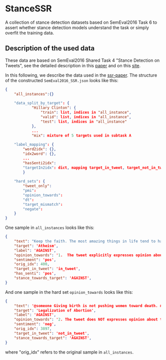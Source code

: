 # StanceSSR
A collection of stance detection datasets based on SemEval2016 Task 6 to assert whether stance detection models understand the task or simply overfit the training data.



## Description of the used data


These data are based on SemEval2016 Shared Task 4 "Stance Detection on Tweets", see the detailed description in this [paper](http://aclweb.org/anthology/S16-1003) and on this [site](https://alt.qcri.org/semeval2016/task6/).

In this following, we describe the data used in the [ssr-paper](https://aclanthology.org/2022.coling-1.596/). The structure of the constructed `SemEval2016_SSR.json` looks like this:
```json
{
    "all_instances":{} 
    
    "data_split_by_target": {
            "Hillary Clinton": {
                "train": list, indices in "all_instance",
                "valid": list, indices in "all_instance",
                "test": list, indices in "all_instance"
            },
            ...
            "mix": mixture of 5 targets used in subtask A
    
    "label_mapping": {
        "word2idx": {}, 
        "idx2word": {},
        ...
        "hasSenti2idx":  
        "targetIn2idx": dict, mapping target_in_tweet, target_not_in_tweet into indices
        }
    
    "hard_sets": {
        "tweet_only":
        "pmi":
        "opinion_towards": 
        "dt":
        "target_mismatch":
        "negate": 
    }
} 
```

One sample in `all_instances` looks like this:
```json
{
    "text": "Keep the faith. The most amazing things in life tend to happen right at the moment you're about to give up hope. #SemST", 
    "target": 'Atheism', 
    "label": 'AGAINST', 
    "opinion_towards": '1.  The tweet explicitly expresses opinion about the target, a part of the target, or an aspect of the target.', 
    "sentiment": 'pos', 
    "orig_idx": 400,
    "target_in_tweet": 'in_tweet', 
    "has_senti": 'pos', 
    "stance_towards_target": 'AGAINST',
}
```

And one sample in the hard set `opinion_towards` looks like this:
```json
{
    "text": '@someone Giving birth is not pushing women toward death. #SemST', 
    "target": 'Legalization of Abortion', 
    "label": 'AGAINST', 
    "opinion_towards": '2. The tweet does NOT expresses opinion about the target but it HAS opinion about something or someone other than the target.', 
    "sentiment": 'neg', 
    "orig_idx": 3897, 
    "target_in_tweet": 'not_in_tweet', 
    "stance_towards_target": 'AGAINST',
}
```
where "orig_idx" refers to the original sample in `all_instances`.



